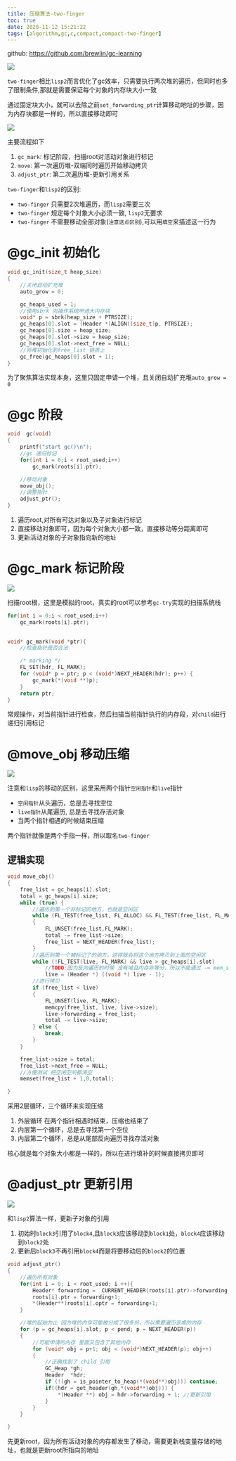 ```yaml
---
title: 压缩算法-two-finger
toc: true
date: 2020-11-12 15:21:22
tags: [algorithm,gc,c,compact,compact-two-finger]
---
```

github: https://github.com/brewlin/gc-learning

![](/images/blog/gc-learning/KHGOGFUIKO.png)

`two-finger`相比`lisp2`而言优化了gc效率，只需要执行两次堆的遍历，但同时也多了限制条件,那就是需要保证每个对象的内存块大小一致

通过固定块大小，就可以去除之前`set_forwarding_ptr`计算移动地址的步骤，因为内存块都是一样的，所以直接移动即可


![](/images/blog/gc-learning/PXQQCMLXPZ.png)

主要流程如下
1. `gc_mark`: 标记阶段，扫描root对活动对象进行标记
2. `move`: 第一次遍历堆-双端同时遍历开始移动拷贝
3. `adjust_ptr`:         第二次遍历堆-更新引用关系

`two-finger`和`lisp2`的区别:
- `two-finger` 只需要2次堆遍历，而`lisp2`需要三次
- `two-finger` 规定每个对象大小必须一致, `lisp2`无要求
- `two-finger` 不需要移动全部对象(`注意这点区别`),可以用`填空`来描述这一行为


# @gc_init 初始化
```c
void gc_init(size_t heap_size)
{
    //关闭自动扩充堆
    auto_grow = 0;

    gc_heaps_used = 1;
    //使用sbrk 向操作系统申请大内存块
    void* p = sbrk(heap_size + PTRSIZE);
    gc_heaps[0].slot = (Header *)ALIGN((size_t)p, PTRSIZE);
    gc_heaps[0].size = heap_size;
    gc_heaps[0].slot->size = heap_size;
    gc_heaps[0].slot->next_free = NULL;
    //将堆初始化到free_list 链表上
    gc_free(gc_heaps[0].slot + 1);
}
```
为了聚焦算法实现本身，这里只固定申请一个堆，且关闭自动扩充堆`auto_grow = 0`

# @gc 阶段
```c
void  gc(void)
{
    printf("start gc()\n");
    //gc 递归标记
    for(int i = 0;i < root_used;i++)
        gc_mark(roots[i].ptr);

    //移动对象
    move_obj();
    //调整指针
    adjust_ptr();
}

```

1. 遍历root,对所有可达对象以及子对象进行标记
2. 直接移动对象即可，因为每个对象大小都一致，直接移动等分距离即可
3. 更新活动对象的子对象指向新的地址

# @gc_mark 标记阶段
![](/images/blog/gc-learning/JXHYAAGVXR.png)

扫描root根，这里是模拟的root，真实的root可以参考`gc-try`实现的扫描系统栈
```c
for(int i = 0;i < root_used;i++)
    gc_mark(roots[i].ptr);
    
```

```c
void* gc_mark(void *ptr){
    //检查指针是否合法

    /* marking */
    FL_SET(hdr, FL_MARK);
    for (void* p = ptr; p < (void*)NEXT_HEADER(hdr); p++) {
        gc_mark(*(void **)p);
    }
    return ptr;
}
```
常规操作，对当前指针进行检查，然后扫描当前指针执行的内存段，对`child`进行递归引用标记

# @move_obj 移动压缩
![](/images/blog/gc-learning/QQLTNACQER.png)

注意和`lisp`的移动的区别，这里采用两个指针`空闲指针`和`live`指针
- `空闲指针`从头遍历，总是去寻找空位
- `live指针`从尾遍历, 总是去寻找存活对象
- 当两个指针相遇的时候结束压缩

两个指针就像是两个手指一样，所以取名`two-finger`

## 逻辑实现
```c
void move_obj()
{
    free_list = gc_heaps[i].slot;
    total = gc_heaps[i].size;
    while (true) {
        //遍历到第一个非标记的地方，也就是空闲区
        while (FL_TEST(free_list, FL_ALLOC) && FL_TEST(free_list, FL_MARK) && free_list < live)
        {
            FL_UNSET(free_list,FL_MARK);
            total -= free_list->size;
            free_list = NEXT_HEADER(free_list);
        }
        //遍历到第一个被标记了的地方，这样就会将这个地方拷贝到上面的空闲区
        while (!FL_TEST(live, FL_MARK) && live > gc_heaps[i].slot)
            //TODO:因为反向遍历的时候 没有域且内存非等分，所以不能通过 -= mem_size 来遍历
            live = (Header *) ((void *) live - 1);
        //进行拷贝
        if (free_list < live)
        {
            FL_UNSET(live, FL_MARK);
            memcpy(free_list, live, live->size);
            live->forwarding = free_list;
            total -= live->size;
        } else {
            break;
        }
    }

    free_list->size = total;
    free_list->next_free = NULL;
    //方便测试 把空闲空间都清空
    memset(free_list + 1,0,total);

}
```
采用2层循环，三个循环来实现压缩

1. 外层循环 在两个指针相遇时结束，压缩也结束了
2. 内层第一个循环，总是去寻找第一个空位
3. 内层第二个循环，总是从尾部反向遍历寻找存活对象


核心就是每个对象大小都是一样的，所以在进行填补的时候直接拷贝即可



# @adjust_ptr 更新引用
![](/images/blog/gc-learning/YHEMAYWHWE.png)

和`lisp2`算法一样，更新子对象的引用
1. 初始时`block3`引用了`block4`,且`block3`应该移动到`block1`处，`block4`应该移动到`block2`处
2. 更新后`block3`不再引用`block4`而是将要移动后的`block2`的位置

```c
void adjust_ptr()
{
    //遍历所有对象
    for(int i = 0; i < root_used; i ++){
        Header* forwarding =  CURRENT_HEADER(roots[i].ptr)->forwarding;
        roots[i].ptr = forwarding+1;
        *(Header**)roots[i].optr = forwarding+1;
    }

    //堆的起始为止 因为堆的内存可能被分成了很多份，所以需要遍历该堆的内存
    for (p = gc_heaps[i].slot; p < pend; p = NEXT_HEADER(p))
    {
        //可能申请的内存 里面又包含了其他内存
        for (void* obj = p+1; obj < (void*)NEXT_HEADER(p); obj++)
        {
            //正确找到了 child 引用
            GC_Heap *gh;
            Header  *hdr;
            if (!(gh = is_pointer_to_heap(*(void**)obj))) continue;
            if((hdr = get_header(gh,*(void**)obj))) {
                *(Header **) obj = hdr->forwarding + 1; //更新引用
            }
        }
    }

}
```
先更新root，因为所有活动对象的内存都发生了移动，需要更新栈变量存储的地址，也就是更新root所指向的地址




